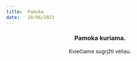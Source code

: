 ```yaml
---
title:  Pamoka
date:   28/06/2021
---
```


### <center>Pamoka kuriama.</center>
<center>Kviečiame sugrįžti vėliau.</center>